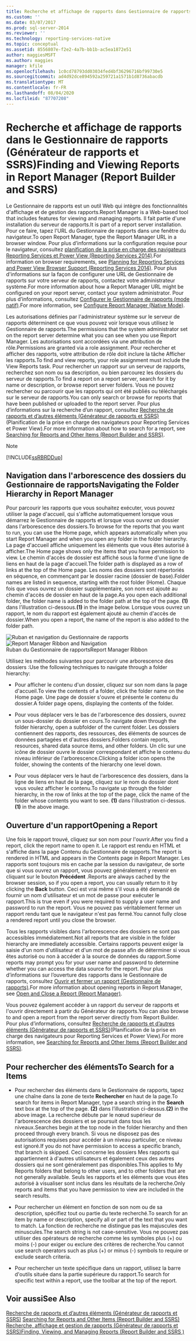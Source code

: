 ```yaml
---
title: Recherche et affichage de rapports dans Gestionnaire de rapports (Générateur de rapports et SSRS) | Microsoft Docs
ms.custom: ''
ms.date: 03/07/2017
ms.prod: sql-server-2014
ms.reviewer: ''
ms.technology: reporting-services-native
ms.topic: conceptual
ms.assetid: 8556807e-f2e2-4a7b-bb1b-ac5ea1872e51
author: maggiesMSFT
ms.author: maggies
manager: kfile
ms.openlocfilehash: 1c0cd78793dd03034fed4bf36296716bf99730e5
ms.sourcegitcommit: ad4d92dce894592a259721a1571b1d8736abacdb
ms.translationtype: MT
ms.contentlocale: fr-FR
ms.lasthandoff: 08/04/2020
ms.locfileid: "87707208"
---
```

# <a name="finding-and-viewing-reports-in-report-manager-report-builder-and-ssrs"></a><span data-ttu-id="aa97a-102">Recherche et affichage de rapports dans le Gestionnaire de rapports (Générateur de rapports et SSRS)</span><span class="sxs-lookup"><span data-stu-id="aa97a-102">Finding and Viewing Reports in Report Manager (Report Builder and SSRS)</span></span>
  <span data-ttu-id="aa97a-103">Le Gestionnaire de rapports est un outil Web qui intègre des fonctionnalités d'affichage et de gestion des rapports.</span><span class="sxs-lookup"><span data-stu-id="aa97a-103">Report Manager is a Web-based tool that includes features for viewing and managing reports.</span></span> <span data-ttu-id="aa97a-104">Il fait partie d'une installation du serveur de rapports.</span><span class="sxs-lookup"><span data-stu-id="aa97a-104">It is part of a report server installation.</span></span> <span data-ttu-id="aa97a-105">Pour ce faire, tapez l'URL du Gestionnaire de rapports dans une fenêtre du navigateur.</span><span class="sxs-lookup"><span data-stu-id="aa97a-105">To open Report Manager, type the Report Manager URL in a browser window.</span></span> <span data-ttu-id="aa97a-106">Pour plus d’informations sur la configuration requise pour le navigateur, consultez [planification de la prise en charge des navigateurs Reporting Services et Power View &#40;Reporting Services 2014&#41;](../browser-support-for-reporting-services-and-power-view.md).</span><span class="sxs-lookup"><span data-stu-id="aa97a-106">For information on browser requirements, see [Planning for Reporting Services and Power View Browser Support &#40;Reporting Services 2014&#41;](../browser-support-for-reporting-services-and-power-view.md).</span></span> <span data-ttu-id="aa97a-107">Pour plus d'informations sur la façon de configurer une URL de Gestionnaire de rapports sur votre serveur de rapports, contactez votre administrateur système.</span><span class="sxs-lookup"><span data-stu-id="aa97a-107">For more information about how a Report Manager URL might be configured on your report server, contact your system administrator.</span></span> <span data-ttu-id="aa97a-108">Pour plus d’informations, consultez [Configurer le Gestionnaire de rapports &#40;mode natif&#41;](../report-server/configure-web-portal.md).</span><span class="sxs-lookup"><span data-stu-id="aa97a-108">For more information, see [Configure Report Manager &#40;Native Mode&#41;](../report-server/configure-web-portal.md).</span></span>  
  
 <span data-ttu-id="aa97a-109">Les autorisations définies par l'administrateur système sur le serveur de rapports déterminent ce que vous pouvez voir lorsque vous utilisez le Gestionnaire de rapports.</span><span class="sxs-lookup"><span data-stu-id="aa97a-109">The permissions that the system administrator set on the report server determine what you can see when you use Report Manager.</span></span> <span data-ttu-id="aa97a-110">Les autorisations sont accordées via une attribution de rôle.</span><span class="sxs-lookup"><span data-stu-id="aa97a-110">Permissions are granted via a role assignment.</span></span> <span data-ttu-id="aa97a-111">Pour rechercher et afficher des rapports, votre attribution de rôle doit inclure la tâche Afficher les rapports.</span><span class="sxs-lookup"><span data-stu-id="aa97a-111">To find and view reports, your role assignment must include the View Reports task.</span></span> <span data-ttu-id="aa97a-112">Pour rechercher un rapport sur un serveur de rapports, recherchez son nom ou sa description, ou bien parcourez les dossiers du serveur de rapports.</span><span class="sxs-lookup"><span data-stu-id="aa97a-112">To find a report on a report server, search for it by name or description, or browse report server folders.</span></span> <span data-ttu-id="aa97a-113">Vous ne pouvez rechercher ou parcourir que les rapports qui ont été publiés ou téléchargés sur le serveur de rapports.</span><span class="sxs-lookup"><span data-stu-id="aa97a-113">You can only search or browse for reports that have been published or uploaded to the report server.</span></span> <span data-ttu-id="aa97a-114">Pour plus d’informations sur la recherche d’un rapport, consultez [Recherche de rapports et d’autres éléments &#40;Générateur de rapports et SSRS&#41;](searching-for-reports-and-other-items-report-builder-and-ssrs.md)(Planification de la prise en charge des navigateurs pour Reporting Services et Power View).</span><span class="sxs-lookup"><span data-stu-id="aa97a-114">For more information about how to search for a report, see [Searching for Reports and Other Items &#40;Report Builder  and SSRS&#41;](searching-for-reports-and-other-items-report-builder-and-ssrs.md).</span></span>  
  
> [!NOTE]  
>  [!INCLUDE[ssRBRDDup](../../includes/ssrbrddup-md.md)]  
  
## <a name="navigating-the-folder-hierarchy-in-report-manager"></a><span data-ttu-id="aa97a-115">Navigation dans l'arborescence des dossiers du Gestionnaire de rapports</span><span class="sxs-lookup"><span data-stu-id="aa97a-115">Navigating the Folder Hierarchy in Report Manager</span></span>  
 <span data-ttu-id="aa97a-116">Pour parcourir les rapports que vous souhaitez exécuter, vous pouvez utiliser la page d'accueil, qui s'affiche automatiquement lorsque vous démarrez le Gestionnaire de rapports et lorsque vous ouvrez un dossier dans l'arborescence des dossiers.</span><span class="sxs-lookup"><span data-stu-id="aa97a-116">To browse for the reports that you want to run, you can use the Home page, which appears automatically when you start Report Manager and when you open any folder in the folder hierarchy.</span></span> <span data-ttu-id="aa97a-117">La page d'accueil affiche uniquement les éléments que vous êtes autorisé à afficher.</span><span class="sxs-lookup"><span data-stu-id="aa97a-117">The Home page shows only the items that you have permission to view.</span></span> <span data-ttu-id="aa97a-118">Le chemin d'accès de dossier est affiché sous la forme d'une ligne de liens en haut de la page d'accueil.</span><span class="sxs-lookup"><span data-stu-id="aa97a-118">The folder path is displayed as a row of links at the top of the Home page.</span></span> <span data-ttu-id="aa97a-119">Les noms des dossiers sont répertoriés en séquence, en commençant par le dossier racine (dossier de base).</span><span class="sxs-lookup"><span data-stu-id="aa97a-119">Folder names are listed in sequence, starting with the root folder (Home).</span></span> <span data-ttu-id="aa97a-120">Chaque fois que vous ouvrez un dossier supplémentaire, son nom est ajouté au chemin d'accès de dossier en haut de la page.</span><span class="sxs-lookup"><span data-stu-id="aa97a-120">As you open each additional folder, the folder name is added to the folder path at the top of the page.</span></span> <span data-ttu-id="aa97a-121">**(1)** dans l’illustration ci-dessous.</span><span class="sxs-lookup"><span data-stu-id="aa97a-121">**(1)** in the image below.</span></span> <span data-ttu-id="aa97a-122">Lorsque vous ouvrez un rapport, le nom du rapport est également ajouté au chemin d'accès de dossier.</span><span class="sxs-lookup"><span data-stu-id="aa97a-122">When you open a report, the name of the report is also added to the folder path.</span></span>  
  
 <span data-ttu-id="aa97a-123">![Ruban et navigation du Gestionnaire de rapports](../media/rs-reportmanager-ribbon.gif "Ruban et navigation du Gestionnaire de rapports")</span><span class="sxs-lookup"><span data-stu-id="aa97a-123">![Report Manager Ribbon and Navigation](../media/rs-reportmanager-ribbon.gif "Report Manager Ribbon and Navigation")</span></span>  
<span data-ttu-id="aa97a-124">Ruban du Gestionnaire de rapports</span><span class="sxs-lookup"><span data-stu-id="aa97a-124">Report Manager Ribbon</span></span>  
  
 <span data-ttu-id="aa97a-125">Utilisez les méthodes suivantes pour parcourir une arborescence des dossiers :</span><span class="sxs-lookup"><span data-stu-id="aa97a-125">Use the following techniques to navigate through a folder hierarchy:</span></span>  
  
-   <span data-ttu-id="aa97a-126">Pour afficher le contenu d'un dossier, cliquez sur son nom dans la page d'accueil.</span><span class="sxs-lookup"><span data-stu-id="aa97a-126">To view the contents of a folder, click the folder name on the Home page.</span></span> <span data-ttu-id="aa97a-127">Une page de dossier s'ouvre et présente le contenu du dossier.</span><span class="sxs-lookup"><span data-stu-id="aa97a-127">A folder page opens, displaying the contents of the folder.</span></span>  
  
-   <span data-ttu-id="aa97a-128">Pour vous déplacer vers le bas de l'arborescence des dossiers, ouvrez un sous-dossier du dossier en cours.</span><span class="sxs-lookup"><span data-stu-id="aa97a-128">To navigate down through the folder hierarchy, open a subfolder of the current folder.</span></span> <span data-ttu-id="aa97a-129">Les dossiers contiennent des rapports, des ressources, des éléments de sources de données partagées et d'autres dossiers.</span><span class="sxs-lookup"><span data-stu-id="aa97a-129">Folders contain reports, resources, shared data source items, and other folders.</span></span> <span data-ttu-id="aa97a-130">Un clic sur une icône de dossier ouvre le dossier correspondant et affiche le contenu du niveau inférieur de l'arborescence.</span><span class="sxs-lookup"><span data-stu-id="aa97a-130">Clicking a folder icon opens the folder, showing the contents of the hierarchy one level down.</span></span>  
  
-   <span data-ttu-id="aa97a-131">Pour vous déplacer vers le haut de l'arborescence des dossiers, dans la ligne de liens en haut de la page, cliquez sur le nom du dossier dont vous voulez afficher le contenu.</span><span class="sxs-lookup"><span data-stu-id="aa97a-131">To navigate up through the folder hierarchy, in the row of links at the top of the page, click the name of the folder whose contents you want to see.</span></span> <span data-ttu-id="aa97a-132">**(1)** dans l’illustration ci-dessus.</span><span class="sxs-lookup"><span data-stu-id="aa97a-132">**(1)** in the above image.</span></span>  
  
## <a name="opening-a-report"></a><span data-ttu-id="aa97a-133">Ouverture d'un rapport</span><span class="sxs-lookup"><span data-stu-id="aa97a-133">Opening a Report</span></span>  
 <span data-ttu-id="aa97a-134">Une fois le rapport trouvé, cliquez sur son nom pour l'ouvrir.</span><span class="sxs-lookup"><span data-stu-id="aa97a-134">After you find a report, click the report name to open it.</span></span> <span data-ttu-id="aa97a-135">Le rapport est rendu en HTML et s'affiche dans la page Contenu du Gestionnaire de rapports.</span><span class="sxs-lookup"><span data-stu-id="aa97a-135">The report is rendered in HTML and appears in the Contents page in Report Manager.</span></span> <span data-ttu-id="aa97a-136">Les rapports sont toujours mis en cache par la session du navigateur, de sorte que si vous ouvrez un rapport, vous pouvez généralement y revenir en cliquant sur le bouton **Précédent** .</span><span class="sxs-lookup"><span data-stu-id="aa97a-136">Reports are always cached by the browser session, so if you open a report, you can usually return to it by clicking the **Back** button.</span></span> <span data-ttu-id="aa97a-137">Ceci est vrai même s'il vous a été demandé de fournir un nom d'utilisateur et un mot de passe pour exécuter le rapport.</span><span class="sxs-lookup"><span data-stu-id="aa97a-137">This is true even if you were required to supply a user name and password to run the report.</span></span> <span data-ttu-id="aa97a-138">Vous ne pouvez pas véritablement fermer un rapport rendu tant que le navigateur n'est pas fermé.</span><span class="sxs-lookup"><span data-stu-id="aa97a-138">You cannot fully close a rendered report until you close the browser.</span></span>  
  
 <span data-ttu-id="aa97a-139">Tous les rapports visibles dans l'arborescence des dossiers ne sont pas accessibles immédiatement.</span><span class="sxs-lookup"><span data-stu-id="aa97a-139">Not all reports that are visible in the folder hierarchy are immediately accessible.</span></span> <span data-ttu-id="aa97a-140">Certains rapports peuvent exiger la saisie d'un nom d'utilisateur et d'un mot de passe afin de déterminer si vous êtes autorisé ou non à accéder à la source de données du rapport.</span><span class="sxs-lookup"><span data-stu-id="aa97a-140">Some reports may prompt you for your user name and password to determine whether you can access the data source for the report.</span></span> <span data-ttu-id="aa97a-141">Pour plus d’informations sur l’ouverture des rapports dans le Gestionnaire de rapports, consultez [Ouvrir et fermer un rapport &#40;Gestionnaire de rapports&#41;](../reports/open-and-close-a-report-report-manager.md).</span><span class="sxs-lookup"><span data-stu-id="aa97a-141">For more information about opening reports in Report Manager, see [Open and Close a Report &#40;Report Manager&#41;](../reports/open-and-close-a-report-report-manager.md).</span></span>  
  
 <span data-ttu-id="aa97a-142">Vous pouvez également accéder à un rapport du serveur de rapports et l'ouvrir directement à partir du Générateur de rapports.</span><span class="sxs-lookup"><span data-stu-id="aa97a-142">You can also browse to and open a report from the report server directly from Report Builder.</span></span> <span data-ttu-id="aa97a-143">Pour plus d’informations, consultez [Recherche de rapports et d’autres éléments &#40;Générateur de rapports et SSRS&#41;](searching-for-reports-and-other-items-report-builder-and-ssrs.md)(Planification de la prise en charge des navigateurs pour Reporting Services et Power View).</span><span class="sxs-lookup"><span data-stu-id="aa97a-143">For more information, see [Searching for Reports and Other Items &#40;Report Builder  and SSRS&#41;](searching-for-reports-and-other-items-report-builder-and-ssrs.md).</span></span>  
  
## <a name="to-search-for-a-items"></a><span data-ttu-id="aa97a-144">Pour rechercher des éléments</span><span class="sxs-lookup"><span data-stu-id="aa97a-144">To Search for a Items</span></span>  
  
-   <span data-ttu-id="aa97a-145">Pour rechercher des éléments dans le Gestionnaire de rapports, tapez une chaîne dans la zone de texte **Rechercher** en haut de la page.</span><span class="sxs-lookup"><span data-stu-id="aa97a-145">To search for items in Report Manager, type a search string in the **Search** text box at the top of the page.</span></span> <span data-ttu-id="aa97a-146">**(2)** dans l’illustration ci-dessus.</span><span class="sxs-lookup"><span data-stu-id="aa97a-146">**(2)** in the above image.</span></span> <span data-ttu-id="aa97a-147">La recherche débute par le nœud supérieur de l'arborescence des dossiers et se poursuit dans tous les niveaux.</span><span class="sxs-lookup"><span data-stu-id="aa97a-147">Searches begin at the top node in the folder hierarchy and then proceed through every branch.</span></span> <span data-ttu-id="aa97a-148">Si vous ne disposez pas des autorisations requises pour accéder à un niveau particulier, ce niveau est ignoré.</span><span class="sxs-lookup"><span data-stu-id="aa97a-148">If you do not have permission to access a specific branch, that branch is skipped.</span></span> <span data-ttu-id="aa97a-149">Ceci concerne les dossiers Mes rapports qui appartiennent à d'autres utilisateurs et également ceux des autres dossiers qui ne sont généralement pas disponibles.</span><span class="sxs-lookup"><span data-stu-id="aa97a-149">This applies to My Reports folders that belong to other users, and to other folders that are not generally available.</span></span> <span data-ttu-id="aa97a-150">Seuls les rapports et les éléments que vous êtes autorisé à visualiser sont inclus dans les résultats de la recherche.</span><span class="sxs-lookup"><span data-stu-id="aa97a-150">Only reports and items that you have permission to view are included in the search results.</span></span>  
  
-   <span data-ttu-id="aa97a-151">Pour rechercher un élément en fonction de son nom ou de sa description, spécifiez tout ou partie du texte recherché.</span><span class="sxs-lookup"><span data-stu-id="aa97a-151">To search for an item by name or description, specify all or part of the text that you want to match.</span></span> <span data-ttu-id="aa97a-152">La fonction de recherche ne distingue pas les majuscules des minuscules.</span><span class="sxs-lookup"><span data-stu-id="aa97a-152">The search string is not case-sensitive.</span></span> <span data-ttu-id="aa97a-153">Vous ne pouvez pas utiliser des opérateurs de recherche comme les symboles plus (+) ou moins (-) pour exiger ou exclure des critères de recherche.</span><span class="sxs-lookup"><span data-stu-id="aa97a-153">You cannot use search operators such as plus (+) or minus (-) symbols to require or exclude search criteria.</span></span>  
  
-   <span data-ttu-id="aa97a-154">Pour rechercher un texte spécifique dans un rapport, utilisez la barre d'outils située dans la partie supérieure du rapport.</span><span class="sxs-lookup"><span data-stu-id="aa97a-154">To search for specific text within a report, use the toolbar at the top of the report.</span></span>  
  
## <a name="see-also"></a><span data-ttu-id="aa97a-155">Voir aussi</span><span class="sxs-lookup"><span data-stu-id="aa97a-155">See Also</span></span>  
 <span data-ttu-id="aa97a-156">[Recherche de rapports et d’autres éléments &#40;Générateur de rapports et SSRS&#41;](searching-for-reports-and-other-items-report-builder-and-ssrs.md) </span><span class="sxs-lookup"><span data-stu-id="aa97a-156">[Searching for Reports and Other Items &#40;Report Builder  and SSRS&#41;](searching-for-reports-and-other-items-report-builder-and-ssrs.md) </span></span>  
 [<span data-ttu-id="aa97a-157">Recherche, affichage et gestion de rapports &#40;Générateur de rapports et SSRS&#41;</span><span class="sxs-lookup"><span data-stu-id="aa97a-157">Finding, Viewing, and Managing Reports &#40;Report Builder and SSRS &#41;</span></span>](finding-viewing-and-managing-reports-report-builder-and-ssrs.md)  
  
  
